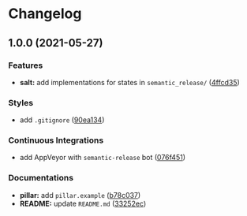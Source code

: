 # Changelog

## 1.0.0 (2021-05-27)


### Features

* **salt:** add implementations for states in `semantic_release/` ([4ffcd35](https://github.com/extra2000/semantic-release-formula/commit/4ffcd35969a1c62a418befd90849c9957b2b1b76))


### Styles

* add `.gitignore` ([90ea134](https://github.com/extra2000/semantic-release-formula/commit/90ea1343267555420d802a9714bc837554ca5fc2))


### Continuous Integrations

* add AppVeyor with `semantic-release` bot ([076f451](https://github.com/extra2000/semantic-release-formula/commit/076f4516c5fa6804dc2ba9b5e8fc453ba8451c88))


### Documentations

* **pillar:** add `pillar.example` ([b78c037](https://github.com/extra2000/semantic-release-formula/commit/b78c037dda7b43b6fd3a344effe9aa0daec1f72a))
* **README:** update `README.md` ([33252ec](https://github.com/extra2000/semantic-release-formula/commit/33252ec75711f808f24a3036f36f32f25e597ed5))
